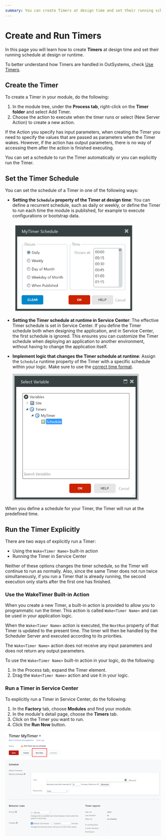 ```yaml
---
summary: You can create Timers at design time and set their running schedule at design or runtime.
---
```


# Create and Run Timers

In this page you will learn how to create **Timers** at design time and set their running schedule at design or runtime.

To better understand how Timers are handled in OutSystems, check [Use Timers](intro.md).

## Create the Timer

To create a Timer in your module, do the following:

1. In the module tree, under the **Process tab**, right-click on the **Timer folder** and select Add Timer.
1. Choose the action to execute when the timer runs or select (New Server Action) to create a new action.

If the Action you specify has input parameters, when creating the Timer you need to specify the values that are passed as parameters when the Timer wakes. However, if the action has output parameters, there is no way of accessing them after the action is finished executing.

You can set a schedule to run the Timer automatically or you can explicitly run the Timer. 


## Set the Timer Schedule

You can set the schedule of a Timer in one of the following ways:

* **Setting the `Schedule` property of the Timer at design time**: You can define a recurrent schedule, such as daily or weekly, or define the Timer to run each time the module is published, for example to execute configurations or bootstrap data.

    ![](images/timer-create-run-1.png)

* **Setting the Timer schedule at runtime in Service Center**: The effective Timer schedule is set in Service Center. If you define the Timer schedule both when designing the application, and in Service Center, the first schedule is ignored. This ensures you can customize the Timer schedule when deploying an application to another environment, without having to change the application itself.

* **Implement logic that changes the Timer schedule at runtime**: Assign the `Schedule` runtime property of the Timer with a specific schedule within your logic. Make sure to use the [correct time format](../../ref/lang/auto/Class.Timer.final.md#runtime-properties).  

    ![](images/timer-create-run-2.png)

When you define a schedule for your Timer, the Timer will run at the predefined time.


## Run the Timer Explicitly

There are two ways of explicitly run a Timer:

* Using the `Wake<Timer Name>` built-in action
* Running the Timer in Service Center

Neither of these options changes the timer schedule, so the Timer will continue to run as normally. Also, since the same Timer does not run twice simultaneously, if you run a Timer that is already running, the second execution only starts after the first one has finished.


### Use the WakeTimer Built-in Action

When you create a new Timer, a built-in action is provided to allow you to programmatic run the timer. This action is called `Wake<Timer Name>` and can be used in your application logic.

When the `Wake<Timer Name>` action is executed, the `NextRun` property of that Timer is updated to the present time. The timer will then be handled by the Scheduler Server and executed according to its priorities.

The `Wake<Timer Name>` action does not receive any input parameters and does not return any output parameters.

To use the `Wake<Timer Name>` built-in action in your logic, do the following:

1. In the Process tab, expand the Timer element.
1. Drag the `Wake<Timer Name>` action and use it in your logic.


### Run a Timer in Service Center

To explicitly run a Timer in Service Center, do the following:

1. In the **Factory** tab, choose **Modules** and find your module.
1. In the module's detail page, choose the **Timers** tab.
1. Click on the Timer you want to run.
1. Click the **Run Now** button.

![run timer in service center](images/timer-create-run-sc.png)
